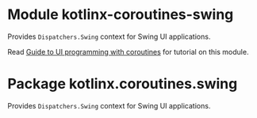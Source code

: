 # Module kotlinx-coroutines-swing

Provides `Dispatchers.Swing` context for Swing UI applications.

Read [Guide to UI programming with coroutines](https://github.com/Kotlin/kotlinx.coroutines/blob/master/ui/coroutines-guide-ui.md)
for tutorial on this module.

# Package kotlinx.coroutines.swing

Provides `Dispatchers.Swing` context for Swing UI applications.
